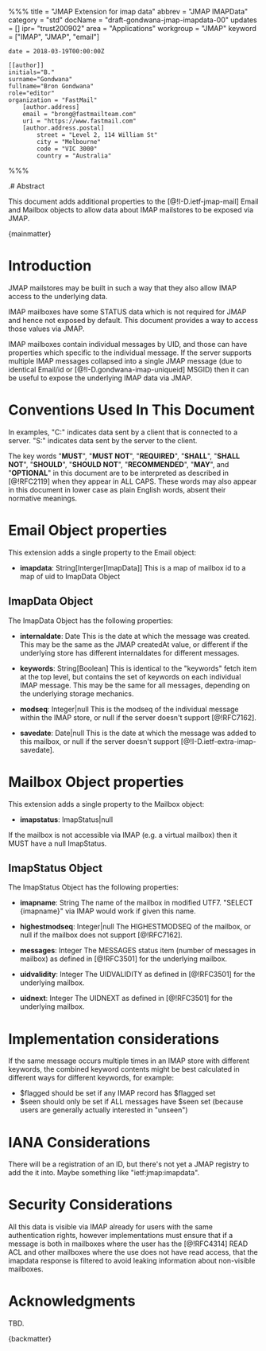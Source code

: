 %%%
    title = "JMAP Extension for imap data"
    abbrev = "JMAP IMAPData"
    category = "std"
    docName = "draft-gondwana-jmap-imapdata-00"
    updates = []
    ipr= "trust200902"
    area = "Applications"
    workgroup = "JMAP"
    keyword = ["IMAP", "JMAP", "email"]

    date = 2018-03-19T00:00:00Z

    [[author]]
    initials="B."
    surname="Gondwana"
    fullname="Bron Gondwana"
    role="editor"
    organization = "FastMail"
        [author.address]
        email = "brong@fastmailteam.com"
        uri = "https://www.fastmail.com"
        [author.address.postal]
            street = "Level 2, 114 William St"
            city = "Melbourne"
            code = "VIC 3000"
            country = "Australia"
%%%

.# Abstract

This document adds additional properties to the [@!I-D.ietf-jmap-mail]
Email and Mailbox objects to allow data about IMAP mailstores to be
exposed via JMAP.

{mainmatter}

# Introduction

JMAP mailstores may be built in such a way that they also allow IMAP
access to the underlying data.

IMAP mailboxes have some STATUS data which is not required for JMAP
and hence not exposed by default.  This document provides a way to
access those values via JMAP.

IMAP mailboxes contain individual messages by UID, and those can
have properties which specific to the individual message.  If the
server supports multiple IMAP messages collapsed into a single JMAP
message (due to identical Email/id or [@!I-D.gondwana-imap-uniqueid] MSGID)
then it can be useful to expose the underlying IMAP data via JMAP.

# Conventions Used In This Document


In examples, "C:" indicates data sent by a client that is connected
to a server. "S:" indicates data sent by the server to the client.

The key words "**MUST**", "**MUST NOT**", "**REQUIRED**", "**SHALL**",
"**SHALL NOT**", "**SHOULD**", "**SHOULD NOT**", "**RECOMMENDED**",
"**MAY**", and "**OPTIONAL**" in this document are to be interpreted as
described in [@!RFC2119] when they appear in ALL CAPS.  These words may
also appear in this document in lower case as plain English words,
absent their normative meanings.

# Email Object properties

This extension adds a single property to the Email object:

- **imapdata**: String[Interger[ImapData]]
  This is a map of mailbox id to a map of uid to ImapData Object

## ImapData Object

The ImapData Object has the following properties:

- **internaldate**: Date
  This is the date at which the message was created.  This
  may be the same as the JMAP createdAt value, or different if
  the underlying store has different internaldates for different
  messages.

- **keywords**: String[Boolean]
  This is identical to the "keywords" fetch item at the top level,
  but contains the set of keywords on each individual IMAP message.
  This may be the same for all messages, depending on the underlying
  storage mechanics.

- **modseq**: Integer|null
  This is the modseq of the individual message within the IMAP store,
  or null if the server doesn't support [@!RFC7162].

- **savedate**: Date|null
  This is the date at which the message was added to this mailbox,
  or null if the server doesn't support [@!I-D.ietf-extra-imap-savedate].

# Mailbox Object properties

This extension adds a single property to the Mailbox object:

- **imapstatus**: ImapStatus|null

If the mailbox is not accessible via IMAP (e.g. a virtual mailbox)
then it MUST have a null ImapStatus.

## ImapStatus Object

The ImapStatus Object has the following properties:

- **imapname**: String
  The name of the mailbox in modified UTF7.  "SELECT {imapname}"
  via IMAP would work if given this name.

- **highestmodseq**: Integer|null
  The HIGHESTMODSEQ of the mailbox, or null if the mailbox does not
  support [@!RFC7162].

- **messages**: Integer
  The MESSAGES status item (number of messages in mailbox) as defined
  in [@!RFC3501] for the underlying mailbox.

- **uidvalidity**: Integer
  The UIDVALIDITY as defined in [@!RFC3501] for the underlying mailbox.

- **uidnext**: Integer
  The UIDNEXT as defined in [@!RFC3501] for the underlying mailbox.

# Implementation considerations

If the same message occurs multiple times in an IMAP store with different
keywords, the combined keyword contents might be best calculated in different
ways for different keywords, for example:

 * $flagged should be set if any IMAP record has $flagged set
 * $seen should only be set if ALL messages have $seen set (because
   users are generally actually interested in "unseen")

# IANA Considerations

There will be a registration of an ID, but there's not yet a JMAP
registry to add the it into.  Maybe something like "ietf:jmap:imapdata".

# Security Considerations

All this data is visible via IMAP already for users with the same
authentication rights, however implementations must ensure that if
a message is both in mailboxes where the user has the [@!RFC4314]
READ ACL and other mailboxes where the use does not have read access,
that the imapdata response is filtered to avoid leaking information
about non-visible mailboxes.

# Acknowledgments

TBD.

{backmatter}
